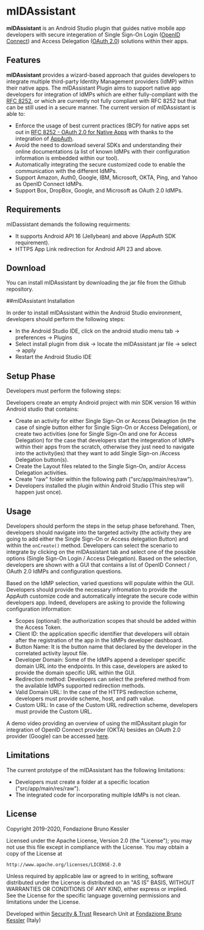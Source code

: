 # mIDAssistant

**mIDAssistant** is an Android Studio plugin that guides native mobile app developers with secure integeration of Single Sign-On Login ([OpenID Connect](http://openid.net/specs/openid-connect-core-1_0.html)) and Access Delegation ([OAuth 2.0](https://tools.ietf.org/html/rfc6749)) solutions within their apps.

## Features

**mIDAssistant** provides a wizard-based approach that guides developers to integrate multiple third-party Identity Management providers (IdMP) within their native apps. The mIDAssistant Plugin aims to support native app developers for integration of IdMPs which are either fully-compliant with the [RFC 8252](https://tools.ietf.org/html/rfc8252), or which are currently not fully compliant with RFC 8252 but that can be still used in a secure manner. The current version of mIDAssistant is able to:

  - Enforce the usage of best current practices (BCP) for native apps set out in
    [RFC 8252 - OAuth 2.0 for Native Apps](https://tools.ietf.org/html/rfc8252) with thanks to the integration of [AppAuth](https://appauth.io).
  - Avoid the need to download several SDKs and understanding their online documentations (a list of known
    IdMPs with their configuration information is embedded within our tool).
  - Automatically integrating the secure customized code to enable the communication with the different IdMPs.
  - Support Amazon, Auth0, Google, IBM, Microsoft, OKTA, Ping, and Yahoo as OpenID Connect IdMPs.
  - Support Box, DropBox, Google, and Microsoft as OAuth 2.0 IdMPs. 

## Requirements

mIDassistant demands the following requirments:

- It supports Android API 16 (Jellybean) and above (AppAuth SDK requirement).
- HTTPS App Link redirection for Android API 23 and above.

## Download

You can install mIDAssistant by downloading the jar file from the Github repository.

##mIDAssistant Installation

In order to install mIDAssistant within the Android Studio environment, developers should perform the following steps:

- In the Android Studio IDE, click on the android studio menu tab → preferences → Plugins 
- Select install plugin from disk → locate the mIDAssistant jar file → select → apply
- Restart the Android Studio IDE

## Setup Phase

Developers must perform the following steps: 

Developers create an empty Android project with min SDK version 16 within Android studio that contains:

- Create an activity for either Single Sign-On or Access Deleagtion (in the case of single button either for Single Sign-On or Access Delegation), or create two activities (one for Single Sign-On and one for Access Delegation) for the case that developers start the integeration of IdMPs within their apps from the scratch, otherwise they just need to navigate into the activity(ies) that they want to add Single Sign-on /Access Delegation button(s). 
- Create the Layout files related to the Single Sign-On, and/or Access Delegation activities.
- Create "raw" folder within the following path ("src/app/main/res/raw").
- Developers installed the plugin within Android Studio (This step will happen just once).


## Usage

Developers should perform the steps in the setup phase beforehand. Then, developers should navigate into the targeted activity (the activity they are going to add either the Single Sign-On or Access delegation Button) and within the ``onCreate()`` method. Developers can select the scenario to integrate by clicking on the mIDAssistant tab and select one of the possible options (Single Sign-On Login / Access Delegation). Based on the selection, developers are shown with a GUI that contains a list of OpenID Connect / OAuth 2.0 IdMPs and configuration questions. 

Based on the IdMP selection, varied questions will populate within the GUI. Developers should provide the necessary infromation to provide the AppAuth customize code and automatically integrate the secure code within developers app. Indeed, developers are asking to provide the following configuration information:

- Scopes (optional): the authorization scopes that should be added within the Access Token.
- Client ID: the application specific identifier that developers will obtain after the registration of the app in the IdMPs developer dashboard. 
- Button Name: It is the button name that declared by the developer in the correlated activity layout file. 
- Developer Domain: Some of the IdMPs append a developer specific domain URL into the endpoints. In this case, developers are asked to provide the domain specific URL within the GUI. 
- Redirection method: Developers can select the prefered method from the available IdMPs supported redirection methods.
- Valid Domain URL: In the case of the HTTPS redirection scheme, developers must provide scheme, host, and path value.  
- Custom URL: In case of the Custom URL redirection scheme, developers must provide the Custom URL. 

A demo video providing an overview of using the mIDAssitant plugin for integration of OpenID Connect provider (OKTA) besides an OAuth 2.0 provider (Google) can be accessed [here](https://drive.google.com/file/d/1n8an-oAIeWM4bqw6Oz-cQXpd8zwG6HLj/view?usp=sharing).

## Limitations 

The current prototype of the mIDAssistant has the following limitations:

- Developers must create a folder at a specific location ("src/app/main/res/raw").
- The integrated code for incorporating multiple IdMPs is not clean.

## License
Copyright 2019-2020, Fondazione Bruno Kessler

Licensed under the Apache License, Version 2.0 (the "License");
you may not use this file except in compliance with the License.
You may obtain a copy of the License at

    http://www.apache.org/licenses/LICENSE-2.0

Unless required by applicable law or agreed to in writing, software
distributed under the License is distributed on an "AS IS" BASIS,
WITHOUT WARRANTIES OR CONDITIONS OF ANY KIND, either express or implied.
See the License for the specific language governing permissions and
limitations under the License.

Developed within [Security & Trust](https://st.fbk.eu) Research Unit at [Fondazione Bruno Kessler](https://www.fbk.eu/en/) (Italy)
